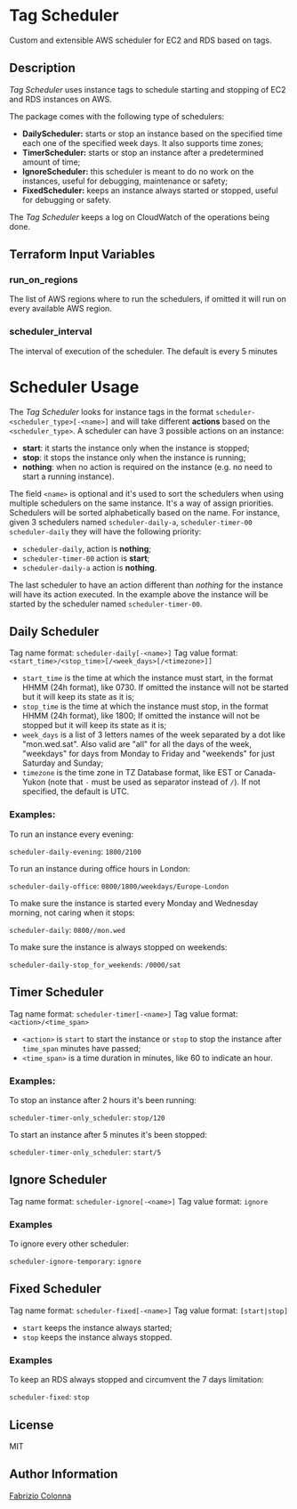 # Tag Scheduler

Custom and extensible AWS scheduler for EC2 and RDS based on tags.

## Description

_Tag Scheduler_ uses instance tags to schedule starting and stopping of EC2 and RDS instances on AWS.

The package comes with the following type of schedulers:

- **DailyScheduler:** starts or stop an instance based on the specified time each one of the specified week days. It also supports time zones;
- **TimerScheduler:** starts or stop an instance after a predetermined amount of time;
- **IgnoreScheduler:** this scheduler is meant to do no work on the instances, useful for debugging, maintenance or safety;
- **FixedScheduler:** keeps an instance always started or stopped, useful for debugging or safety.

The _Tag Scheduler_ keeps a log on CloudWatch of the operations being done.

## Terraform Input Variables

### run_on_regions

The list of AWS regions where to run the schedulers, if omitted it will run on every available AWS region.

### scheduler_interval

The interval of execution of the scheduler. The default is every 5 minutes

# Scheduler Usage

The _Tag Scheduler_ looks for instance tags in the format `scheduler-<scheduler_type>[-<name>]` and will take different **actions** based on the `<scheduler_type>`. A scheduler can have 3 possible actions on an instance:

- **start**: it starts the instance only when the instance is stopped;
- **stop**: it stops the instance only when the instance is running;
- **nothing**: when no action is required on the instance (e.g. no need to start a running instance).

The field `<name>` is optional and it's used to sort the schedulers when using multiple schedulers on the same instance. It's a way of assign priorities.
Schedulers will be sorted alphabetically based on the name. For instance, given 3 schedulers named `scheduler-daily-a`, `scheduler-timer-00` `scheduler-daily` they will have the following priority:

- `scheduler-daily`, action is **nothing**;
- `scheduler-timer-00` action is **start**;
- `scheduler-daily-a` action is **nothing**.

The last scheduler to have an action different than _nothing_ for the instance will have its action executed. In the example above the instance will be started by the scheduler named `scheduler-timer-00`.

## Daily Scheduler

Tag name format: `scheduler-daily[-<name>]`
Tag value format: `<start_time>/<stop_time>[/<week_days>[/<timezone>]]`

- `start_time` is the time at which the instance must start, in the format HHMM (24h format), like 0730. If omitted the instance will not be started but it will keep its state as it is;
- `stop_time` is the time at which the instance must stop, in the format HHMM (24h format), like 1800; If omitted the instance will not be stopped but it will keep its state as it is;
- `week_days` is a list of 3 letters names of the week separated by a dot like "mon.wed.sat". Also valid are "all" for all the days of the week, "weekdays" for days from Monday to Friday and "weekends" for just Saturday and Sunday;
- `timezone` is the time zone in TZ Database format, like EST or Canada-Yukon (note that `-` must be used as separator instead of `/`). If not specified, the default is UTC.

### Examples:

To run an instance every evening:

`scheduler-daily-evening`: `1800/2100`

To run an instance during office hours in London:

`scheduler-daily-office`: `0800/1800/weekdays/Europe-London`

To make sure the instance is started every Monday and Wednesday morning, not caring when it stops:

`scheduler-daily`: `0800//mon.wed`

To make sure the instance is always stopped on weekends:

`scheduler-daily-stop_for_weekends`: `/0000/sat`

## Timer Scheduler

Tag name format: `scheduler-timer[-<name>]`
Tag value format: `<action>/<time_span>`

- `<action>` is `start` to start the instance or `stop` to stop the instance after `time_span` minutes have passed;
- `<time_span>` is a time duration in minutes, like 60 to indicate an hour.

### Examples:

To stop an instance after 2 hours it's been running:

`scheduler-timer-only_scheduler`: `stop/120`

To start an instance after 5 minutes it's been stopped:

`scheduler-timer-only_scheduler`: `start/5`

## Ignore Scheduler

Tag name format: `scheduler-ignore[-<name>]`
Tag value format: `ignore`

### Examples

To ignore every other scheduler:

`scheduler-ignore-temporary`: `ignore`

## Fixed Scheduler

Tag name format: `scheduler-fixed[-<name>]`
Tag value format: `[start|stop]`

- `start` keeps the instance always started;
- `stop` keeps the instance always stopped.

### Examples

To keep an RDS always stopped and circumvent the 7 days limitation:

`scheduler-fixed`: `stop`

## License

MIT

## Author Information

[Fabrizio Colonna](colofabrix@tin.it)
